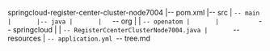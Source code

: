 springcloud-register-center-cluster-node7004
|-- pom.xml
|-- src
|   `-- main
|       |-- java
|       |   `-- org
|       |       `-- openatom
|       |           `-- springcloud
|       |               `-- RegisterCcenterClusterNode7004.java
|       `-- resources
|           `-- application.yml
`-- tree.md

